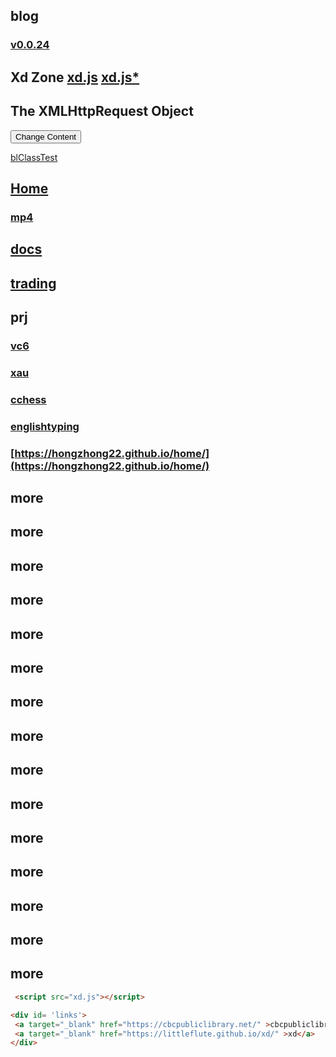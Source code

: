 ## blog
### [v0.0.24](https://github.com/littleflute/blog/edit/master/README.md)
## Xd Zone [xd.js](xd.js) [xd.js*](https://github.com/littleflute/blog/edit/master/xd.js)
<div id="debug"></div>
<div id="demo">
<h2>The XMLHttpRequest Object</h2>
<button type="button" onclick="loadDoc(songSrc(1))">Change Content</button>
</div>

[blClassTest](blClassTest.html)

## [Home](https://littleflute.github.io/blog/) 

### [mp4](mp4)
## [docs](docs)
## [trading](trading)

 
## prj
### [vc6](https://littleflute.github.io/vc6/)
### [xau](https://littleflute.github.io/xau/)
### [cchess](https://littleflute.github.io/cchess) 
### [englishtyping](https://shanuan.github.io/englishtyping) 
### [https://hongzhong22.github.io/home/](https://hongzhong22.github.io/home/)

## more
## more
## more
## more
## more
## more
## more
## more
## more
## more
## more
## more
## more
## more
## more
 
~~~html
 <script src="xd.js"></script>
~~~
 <script src="xd.js"></script>

~~~html
<div id= 'links'>
 <a target="_blank" href="https://cbcpubliclibrary.net/" >cbcpubliclibrary.net/</a>	
 <a target="_blank" href="https://littleflute.github.io/xd/" >xd</a>	
</div>
~~~


<script src="https://www.w3schools.com/lib/w3.js"></script>
<script src="https://littleflute.github.io/JavaScript/blclass.js" ></script>
<script src="https://littleflute.github.io/JavaScript/blApp.js"></script>
<script src="blAppPlx.js"></script>
